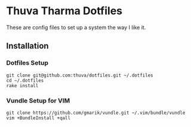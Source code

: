 # Thuva Tharma Dotfiles

These are config files to set up a system the way I like it.

## Installation

### Dotfiles Setup

    git clone git@github.com:thuva/dotfiles.git ~/.dotfiles
    cd ~/.dotfiles
    rake install

### Vundle Setup for VIM

    git clone https://github.com/gmarik/vundle.git ~/.vim/bundle/vundle
    vim +BundleInstall +qall
